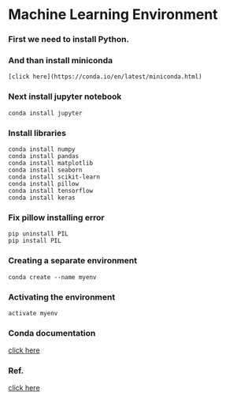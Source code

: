 # Machine Learning Environment



### First we need to install Python.


### And than install miniconda
```
[click here](https://conda.io/en/latest/miniconda.html)
```

### Next install jupyter notebook

```
conda install jupyter
```

### Install libraries

```
conda install numpy
conda install pandas
conda install matplotlib
conda install seaborn
conda install scikit-learn
conda install pillow
conda install tensorflow
conda install keras
```

### Fix pillow installing error
```
pip uninstall PIL
pip install PIL
```

### Creating a separate environment
```
conda create --name myenv

```

### Activating the environment
```
activate myenv
```

### Conda documentation
[click here](https://conda.io/projects/conda/en/latest/user-guide/tasks/manage-environments.html#creating-an-environment-with-commands)


### Ref.
[click here](https://pythonistaplanet.com/setting-up-machine-learning-environment)
